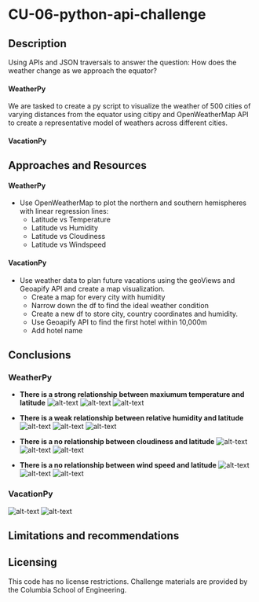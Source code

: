 # CU-06-python-api-challenge
## Description
Using APIs and JSON traversals to answer the question: How does the weather change as we approach the equator?
#### WeatherPy
We are tasked to create a py script to visualize the weather of 500 cities of varying distances from the equator using citipy and OpenWeatherMap API to create a representative model of weathers across different cities. 
#### VacationPy

## Approaches and Resources
#### WeatherPy
* Use OpenWeatherMap to plot the northern and southern hemispheres with linear regression lines:
  * Latitude vs Temperature
  * Latitude vs Humidity
  * Latitude vs Cloudiness
  * Latitude vs Windspeed

#### VacationPy
* Use weather data to plan future vacations using the geoViews and Geoapify API and create a map visualization.
  * Create a map for every city with humidity
  * Narrow down the df to find the ideal weather condition
  * Create a new df to store city, country coordinates and humidity.
  * Use Geoapify API to find the first hotel within 10,000m
  * Add hotel name
## Conclusions
### WeatherPy
* **There is a strong relationship between maxiumum temperature and latitude**
![alt-text](https://github.com/anderoos/CU-6-python-api-challenge/blob/main/output_data/Fig1.png)
![alt-text](https://github.com/anderoos/CU-6-python-api-challenge/blob/main/output_data/Fig5.png)
![alt-text](https://github.com/anderoos/CU-6-python-api-challenge/blob/main/output_data/Fig6.png)

* **There is a weak relationship between relative humidity and latitude**
![alt-text](https://github.com/anderoos/CU-6-python-api-challenge/blob/main/output_data/Fig2.png)
![alt-text](https://github.com/anderoos/CU-6-python-api-challenge/blob/main/output_data/Fig7.png)
![alt-text](https://github.com/anderoos/CU-6-python-api-challenge/blob/main/output_data/Fig8.png)

* **There is a no relationship between cloudiness and latitude**
![alt-text](https://github.com/anderoos/CU-6-python-api-challenge/blob/main/output_data/Fig3.png)
![alt-text](https://github.com/anderoos/CU-6-python-api-challenge/blob/main/output_data/Fig9.png)
![alt-text](https://github.com/anderoos/CU-6-python-api-challenge/blob/main/output_data/Fig10.png)

* **There is a no relationship between wind speed and latitude**
![alt-text](https://github.com/anderoos/CU-6-python-api-challenge/blob/main/output_data/Fig4.png)
![alt-text](https://github.com/anderoos/CU-6-python-api-challenge/blob/main/output_data/Fig11.png)
![alt-text](https://github.com/anderoos/CU-6-python-api-challenge/blob/main/output_data/Fig12.png)

### VacationPy
![alt-text](https://github.com/anderoos/CU-6-python-api-challenge/blob/main/output_data/Fig4.png)
![alt-text](https://github.com/anderoos/CU-6-python-api-challenge/blob/main/output_data/Fig11.png)
## Limitations and recommendations

## Licensing 
This code has no license restrictions. Challenge materials are provided by the Columbia School of Engineering.
